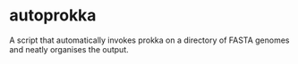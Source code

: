 # autoprokka
A script that automatically invokes prokka on a directory of FASTA genomes and neatly organises the output.
